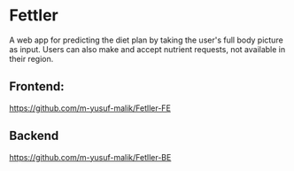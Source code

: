 # Fettler
A web app for predicting the diet plan by taking the user's full body picture as input. Users can also make and accept nutrient requests, not available in their region.

## Frontend:
https://github.com/m-yusuf-malik/Fetller-FE

## Backend
https://github.com/m-yusuf-malik/Fetller-BE

